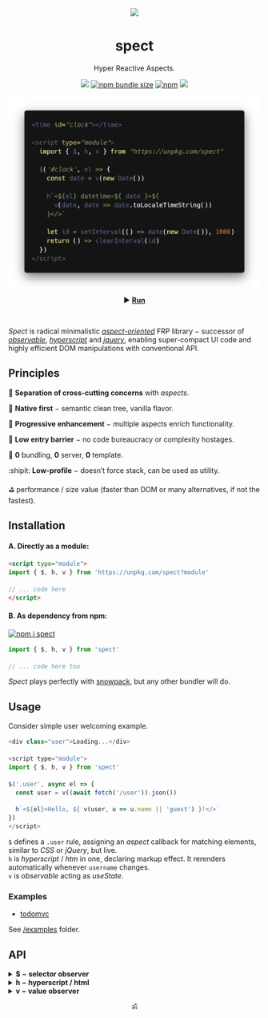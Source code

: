 <div align="center"><img src="https://avatars3.githubusercontent.com/u/53097200?s=200&v=4" width=108 /></div>
<p align="center"><h1 align="center">spect</h1></p>
<p align="center">
  Hyper Reactive Aspects.<br/>
  <!-- Build reactive UIs with rules, similar to CSS.<br/> -->
  <!-- Each rule specifies an <em>aspect</em> function, carrying a piece of logic.<br/> -->
</p>
<p align="center">
  <a href="https://travis-ci.org/spectjs/spect"><img src="https://travis-ci.org/spectjs/spect.svg?branch=master"/></a>
  <a href="https://bundlephobia.com/result?p=spect"><img alt="npm bundle size" src="https://img.shields.io/bundlephobia/minzip/spect?label=size"></a>
  <a href="https://npmjs.org/package/spect"><img alt="npm" src="https://img.shields.io/npm/v/spect"></a>
  <img src="https://img.shields.io/badge/stability-stable-green"/>
</p>

<p align="center"><img src="/preview.png" width="566"/></p>
<p align="center">▶ <a href="https://codepen.io/dyv/pen/oNXXZEb" target="_blank"><strong>Run</strong></a></p>
<br/>

<!--
<time id="clock"></time>

<script type="module">
  import { $, h, v } from "https://unpkg.com/spect"

  $('#clock', el => {
    const date = v(new Date())

    h`<${el} datetime=${ date }>
      ${ date`toLocaleTimeString` }
    </>`

    let id = setInterval(() => date(new Date()), 1000)
    return () => clearInterval(id)
  })
</script>
-->

_Spect_ is radical minimalistic [_aspect-oriented_](https://en.wikipedia.org/wiki/Aspect-oriented_programming) FRP library − successor of [_observable_](https://www.npmjs.com/package/observable), [_hyperscript_](https://ghub.io/hyperscript) and [_jquery_](https://ghub.io/jquery), enabling super-compact UI code and highly efficient DOM manipulations with conventional API.

## Principles

:gem: **Separation of cross-cutting concerns** with _aspects_.

:deciduous_tree: **Native first** − semantic clean tree, vanilla flavor.

:calling: **Progressive enhancement** − multiple aspects enrich functionality.

:baby_chick: **Low entry barrier** − no code bureaucracy or complexity hostages.

:dizzy: **0** bundling, **0** server, **0** template.

:shipit: **Low-profile** − doesn’t force stack, can be used as utility.

:golf: performance / size value (faster than DOM or many alternatives, if not the fastest).


## Installation

#### A. Directly as a module:

```html
<script type="module">
import { $, h, v } from 'https://unpkg.com/spect?module'

// ... code here
</script>
```

#### B. As dependency from npm:

[![npm i spect](https://nodei.co/npm/spect.png?mini=true)](https://npmjs.org/package/spect/)

```js
import { $, h, v } from 'spect'

// ... code here too
```

_Spect_ plays perfectly with [snowpack](https://www.snowpack.dev/), but any other bundler will do.


## Usage

Consider simple user welcoming example.

```js
<div class="user">Loading...</div>

<script type="module">
import { $, h, v } from 'spect'

$('.user', async el => {
  const user = v((await fetch('/user')).json())

  h`<${el}>Hello, ${ v(user, u => u.name || 'guest') }!</>`
})
</script>
```

`$` defines a `.user` rule, assigning an _aspect_ callback for matching elements, similar to _CSS_ or _jQuery_, but live.<br/>
`h` is _hyperscript_ / _htm_ in one, declaring markup effect. It rerenders automatically whenever `username` changes.<br/>
`v` is _observable_ acting as _useState_.

<!--
Consider simple todo app.

```js
<form class="todo">
  <label for="add-todo">
    <span>Add Todo</span>
    <input name="text" required/>
  </label>
  <button type="submit">Add</button>
  <ul class="todo-list"><ul>
</form>

<script type="module">
import { $, h, on, list } from 'spect'

const todos = list([])

$('.todo-list', el => h`<${el}>${ todos }</>`)

$('.todo-form', el => on(el, 'submit', e => {
  e.preventDefault()
  if (!el.checkValidity()) return
  todos.push({ text: e.elements.text.value })
  el.reset()
}))
</script>
```

Input element here is uncontrolled and logic closely follows native js to provide _progressive enhancement_. _**`list`**_ creates an observable array `todos`, mutating it automatically rerenders _**`h`**_.
-->

### Examples

* [todomvc](https://spectjs.github.io/spect/examples/todomvc.html)

See [/examples](examples) folder.

<!--

Maybe validation / sending form? (better for cases, eg. forms (all react cases))
Or familiar examples of another framework, rewritten with spect? (better for docs, as spect vs N)
Something showcasing wow features, like composable streaming and how that restructures waterfall rendering?
Yes, makes more sense. The very natural flow, where with HTML you can prototype, then naturally upgrade to UI-framework, then add actions. Minimize design - code distance.

an app, displaying a [list of users].
First, create semantic HTML you'd regularly do without js.

```html
<!doctype html>

<template id="article">
  <article>
  </article>
</template>

<main>
  <div id="articles">
  </div>
</main>
```

Second, make data loading circuit.

```js
<script type="module">
import { $, h, store } from 'https://unpkg.com/spect?module'

const articles = store({
  items: [],
  load() {
    this.loading = true
    this.items = await (await fetch(url)).json()
    this.loading = false
  }
})

$('#articles', el => {
  h`<${el}>${
    articles.map(item => h``)
  }</>`
})
</script>
```

_Spect_ doesn't make any guess about storage, actions, renderer or tooling setup and can be used with different flavors.

#### Vanilla

```js
import { $ } from 'spect'

// touched inputs
$('input', el => el.addEventListener('focus', e => el.classList.add('touched')))
```

#### Microfrontends

Pending...

#### Aspect-Oriented DOM

Pending...

-->

## API

<details><summary><strong>$ − selector observer</strong></summary>

> elements = $( scope? , selector? , fn? )<br/>
> elements = $\`.selector\`<br/>

Collection of elements matching the `selector` in `scope`, triggering `fn` for each new matched element.

* `selector` is a valid CSS selector.
* `scope` is optional _HTMLElement_ or a list of elements to narrow down selector scope.
* `fn` is a function with `(element) => teardown?` signature.
* `elements` is live array with matched elements, implements [HTMLCollection](https://developer.mozilla.org/en-US/docs/Web/API/HTMLCollection), [WeakSet](https://developer.mozilla.org/en-US/docs/Web/JavaScript/Reference/Global_Objects/WeakSet) and [Array](https://developer.mozilla.org/en-US/docs/Web/JavaScript/Reference/Global_Objects/Array).

```js
import { $, v, h } from 'spect'

let $foo = $('.foo', el => {
  console.log('active')
  return () => console.log('inactive')
})

document.body.append(h`<div.foo/><div#bar/>`)

// ... "active"

$foo[0] // <div class="foo"></div>

$foo.bar // <div id="bar"></div>

foo.remove()

// ... "inactive"

$foo[0] // undefined


// observe changes
v($foo)(els => (console.log(els), () => console.log('off', els)))
document.body.append(foo)

// ... "active", [ foo ]

// destroy
$foo[Symbol.dispose]()

// ... "inactive", "off", [ foo ]
```

#### Example

```js
import { $ } from 'spect'

const $timer = $('.timer', el => {
  let count = 0
  let id = setInterval(() => {
    el.innerHTML = `Seconds: ${count++}`
  }, 1000)
  return () => clearInterval(id)
})
```

_**$**_ uses class selectors technique from [fast-on-load](https://ghub.io/fast-on-load), feature-based selectors from [selector-set](https://github.com/josh/selector-set) and animation-based selectors from [insertionQuery](https://github.com/naugtur/insertionQuery) for optimal performance.<br/>
_R&D_: [jQuery](https://ghub.io/jquery), [selector-observer](https://github.com/josh/selector-observer), [reuse](https://ghub.io/reuse), [aspect-oriended-programming](https://en.wikipedia.org/wiki/Aspect-oriented_programming) libraries and others.

<br/>

</details>


<details><summary><strong>h − hyperscript / html</strong></summary>

> el = h( tag , props? , ...children )<br/>
> el = h\`...content\`<br/>

[Hyperscript](https://ghub.io/hyperscript) with observables. Can be used via JSX or template literal with [HTML syntax](https://ghub.io/xhtm).

```js
import { h, v } from 'spect'

const text = v('foobar')

// create element
const foo = h('foo', {}, text)

// create jsx
/* jsx h */
const bar = <bar>{ text }</bar>

// update
text('fooobar')


// template literal
const foo = h`<baz>${ text }</baz>`

// create multiple elements
const [foo1, foo2] = h`<foo>1</foo><foo>2</foo>`

// document fragment
const fooBarFrag = h`<foo/><bar/>`

// hydrate / render
h`<${foo} ...${foo}>${ foo.childNodes }</>`
```

#### Example

```js
import { $, v, h } from 'spect'

$('#clock', el => {
  let date = v(new Date())
  setInterval(() => date(new Date()), 1000)
  h`<${el}>${ v(date, date => date.toISOString())} </>`
})
```

_**h**_ uses cached `<template>`s technique like [lit-html](https://ghub.io/lit-html), with parsing from [htm@1](https://ghub.io/htm) and evaluating from [htl](https://ghub.io/htl).<br/>
_R&D_: [hyperscript](https://ghub.io/hyperscript), [incremental-dom](https://ghub.io/incremental-dom), [nanomorph](https://ghub.io/nanomorph) and others.

<br/>

</details>


<details><summary><strong>v − value observer</strong></summary>

> value = v( source? , map? , inmap? )<br/>
> value = v\`...content\`<br/>

Universal observable − creates a getter/setter function with [observable](https://ghub.io/observable) interface from any `source`:

* _Primitive_ − simple observable state.
* _Function_ − initialized observable state.
* _Observable_ (_v_, [observ-*](https://ghub.io/observ), [observable](https://ghub.io/observable), [mutant](https://ghub.io/mutant) etc.) − 2-way bound wrapper observable.
* _AsyncIterator_ or [`[Symbol.asyncIterator]`](https://developer.mozilla.org/en-US/docs/Web/JavaScript/Reference/Global_Objects/Symbol/asyncIterator) − mapped iterator observable.
* _Promise_ or _thenable_ − promise state observable.
* _Standard observable_ or [`[Symbol.observable]`](https://ghub.io/symbol-observable) ([rxjs](https://ghub.io/rxjs), [zen-observable](https://ghub.io/zen-observable) etc.) − mapped source observable.
* [_Ironjs_](https://ghub.io/ironjs) _Reactor_ − 2-way bound reactor observable.
* _Array_, _Object_, _Element_ − props / group observable, inc. _input_ / _select_ value.
* _Template string_ − observable string with dynamic fields.

```js
import { v } from 'spect'

let v1 = v(0)

// get
v1()

// set
v1(1)

// subscribe
v1(value => {
  // value === 1
  return () => {
    // teardown
  }
})

// from value
let v2 = v(v1, v1 => v1 * 2)
v2() // 2

// from multiple values
let v3 = v([v1, v2], ([v1, v2]) => v1 + v2)
v3() // 3
v3[0]() // 1

// run effect on every change
v([v1, v2, v3])(([v1, v2, v3]) => {
  console.log(v1, v2, v3)
  return () => console.log('teardown', v1, v2, v3)
})
// ... 1, 2, 3

// live string
let vsum = v`${v1} + ${v2} = ${v3}`()
vsum() // "1 + 2 = 3"

// from input
let v4 = v(h`<input#id value=1/>`)
v4(input => console.log(input.value))

// from object
let item = { done: false, text: '' }
let v5 = v(item)
v5.done() // false

// log diff
v5((item, diff) => console.log(item, diff))
item.done = true
v5().done // false
// ... { done: true, text: '' }, { done: true }

// initialize value
let v6 = v(() => v5)
v6() // v5

// observe via async iterator
for await (const value of v(v6)) console.log(value)

// dispose
;[v6, v5, v4, v3, v2, v1].map(v => v[Symbol.dispose]())
```

#### Example

```js
import { $, v } from 'spect'

const f = v(...$`#fahren`), c = v(...$`#celsius`)
const celsius = v(f, f => (f - 32) / 1.8)
const fahren = v(c, c => (c * 9) / 5 + 32)

celsius() // 0
fahren() // 32
```

#### Example 2

```js
import { v } from 'spect'

let likes = v({
  count: null,
  loading: false,
  async load() {
    this.loading = true
    this.count = await (await fetch('/likes')).json()
    this.loading = false
  }
})

$('.likes-count', el => h`<${el}>${
    v(likes, ({loading, count}) => loading ? `Loading...` : `Likes: ${ likes.count }`)
  }</>`
})

likes.load()
```

_**v**_ internally uses stateful/stateless channels.<br/>
_R&D_: [observable](https://ghub.io/observable), [react hooks](https://ghub.io/unihooks), [observable proposal](https://github.com/tc39/proposal-observable), [observ](https://ghub.io/observ), [mutant](https://ghub.io/mutant), [rxjs](https://ghub.io/rxjs), [iron](https://github.com/ironjs/iron), [icaro](https://ghub.io/icaro), [introspected](https://ghub.io/introspected), [augmentor](https://ghub.io/augmentor) and others.

<br/>

</details>


<!--
### _`channel`_

> ch = channel( callback, onCancel )

Event bus. Thenable, Cancelable, AsyncIterable.

```js
import channel from 'spect/channel'

let foobus = channel(
  e => console.log('received', e),
  reason => console.log('canceled', reason)
)

// post to channel
foobus('a')
foobus('b')

// subscribe to channel
for await (let e of foobus) {
  console.log(e)
}

// close channel
foobus.cancel()
```

<br/>
-->


<p align="center">ॐ</p>
